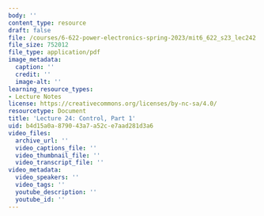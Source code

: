 ```yaml
---
body: ''
content_type: resource
draft: false
file: /courses/6-622-power-electronics-spring-2023/mit6_622_s23_lec242.pdf
file_size: 752012
file_type: application/pdf
image_metadata:
  caption: ''
  credit: ''
  image-alt: ''
learning_resource_types:
- Lecture Notes
license: https://creativecommons.org/licenses/by-nc-sa/4.0/
resourcetype: Document
title: 'Lecture 24: Control, Part 1'
uid: b4d15a0a-8790-43a7-a52c-e7aad281d3a6
video_files:
  archive_url: ''
  video_captions_file: ''
  video_thumbnail_file: ''
  video_transcript_file: ''
video_metadata:
  video_speakers: ''
  video_tags: ''
  youtube_description: ''
  youtube_id: ''
---
```


